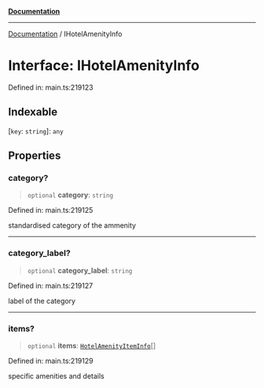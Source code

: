 [**Documentation**](../README.md)

***

[Documentation](../README.md) / IHotelAmenityInfo

# Interface: IHotelAmenityInfo

Defined in: main.ts:219123

## Indexable

\[`key`: `string`\]: `any`

## Properties

### category?

> `optional` **category**: `string`

Defined in: main.ts:219125

standardised category of the ammenity

***

### category\_label?

> `optional` **category\_label**: `string`

Defined in: main.ts:219127

label of the category

***

### items?

> `optional` **items**: [`HotelAmenityItemInfo`](../classes/HotelAmenityItemInfo.md)[]

Defined in: main.ts:219129

specific amenities and details
